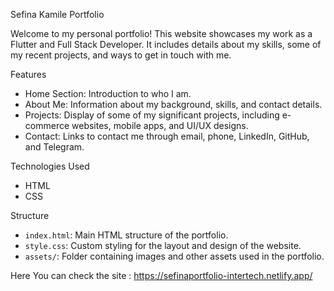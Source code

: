 Sefina Kamile Portfolio

Welcome to my personal portfolio! This website showcases my work as a Flutter and Full Stack Developer. It includes details about my skills, some of my recent projects, and ways to get in touch with me.

 Features

- Home Section: Introduction to who I am.
- About Me: Information about my background, skills, and contact details.
- Projects: Display of some of my significant projects, including e-commerce websites, mobile apps, and UI/UX designs.
- Contact: Links to contact me through email, phone, LinkedIn, GitHub, and Telegram.

Technologies Used

- HTML
- CSS

Structure

- `index.html`: Main HTML structure of the portfolio.
- `style.css`: Custom styling for the layout and design of the website.
- `assets/`: Folder containing images and other assets used in the portfolio.

Here You can check the site  : https://sefinaportfolio-intertech.netlify.app/

